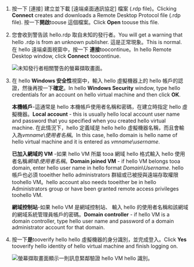 1. <span data-ttu-id="1d425-101">按一下 [連接]  建立並下載 [遠端桌面通訊協定] 檔案 (.rdp file)。</span><span class="sxs-lookup"><span data-stu-id="1d425-101">Clicking **Connect** creates and downloads a Remote Desktop Protocol file (.rdp file).</span></span> <span data-ttu-id="1d425-102">按一下**開啟**toouse 這個檔案。</span><span class="sxs-lookup"><span data-stu-id="1d425-102">Click **Open** toouse this file.</span></span>
2. <span data-ttu-id="1d425-103">您會收到警告該 hello.rdp 取自未知的發行者。</span><span class="sxs-lookup"><span data-stu-id="1d425-103">You will get a warning that hello .rdp is from an unknown publisher.</span></span> <span data-ttu-id="1d425-104">這是正常現象。</span><span class="sxs-lookup"><span data-stu-id="1d425-104">This is normal.</span></span> <span data-ttu-id="1d425-105">在 hello 遠端桌面視窗中，按一下 **連接**toocontinue。</span><span class="sxs-lookup"><span data-stu-id="1d425-105">In hello Remote Desktop window, click **Connect** toocontinue.</span></span>
   
    ![未知發行者相關警告的螢幕擷取畫面。](./media/virtual-machines-log-on-win-server/rdp-warn.png)
3. <span data-ttu-id="1d425-107">在 hello **Windows 安全性**視窗中，輸入 hello 虛擬機器上的 hello 帳戶的認證，然後再按一下**確定**。</span><span class="sxs-lookup"><span data-stu-id="1d425-107">In hello **Windows Security** window, type hello credentials for an account on hello virtual machine and then click **OK**.</span></span>
   
     <span data-ttu-id="1d425-108">**本機帳戶**-這通常是 hello 本機帳戶使用者名稱和密碼，在建立時指定 hello 虛擬機器。</span><span class="sxs-lookup"><span data-stu-id="1d425-108">**Local account** - this is usually hello local account user name and password that you specified when you created hello virtual machine.</span></span> <span data-ttu-id="1d425-109">在此情況下，hello 定義域是 hello hello 虛擬機器名稱，而且會輸入為*vmname*&#92;*使用者名稱*。</span><span class="sxs-lookup"><span data-stu-id="1d425-109">In this case, hello domain is hello name of hello virtual machine and it is entered as *vmname*&#92;*username*.</span></span>  
   
    <span data-ttu-id="1d425-110">**已加入網域的 VM** -如果 hello VM 所屬 tooa 網域 hello 格式輸入 hello 使用者名稱*網域*&#92;*使用者名稱*。</span><span class="sxs-lookup"><span data-stu-id="1d425-110">**Domain joined VM** - if hello VM belongs tooa domain, enter hello user name in hello format *Domain*&#92;*Username*.</span></span> <span data-ttu-id="1d425-111">hello 帳戶也必須 tooeither hello administrators 群組或已被授與遠端存取權限 toohello VM。</span><span class="sxs-lookup"><span data-stu-id="1d425-111">hello account also needs tooeither be in hello Administrators group or have been granted remote access privileges toohello VM.</span></span>
   
    <span data-ttu-id="1d425-112">**網域控制站**-如果 hello VM 是網域控制站、 輸入 hello 的使用者名稱和該網域的網域系統管理員帳戶的密碼。</span><span class="sxs-lookup"><span data-stu-id="1d425-112">**Domain controller** - if hello VM is a domain controller, type hello user name and password of a domain administrator account for that domain.</span></span>
4. <span data-ttu-id="1d425-113">按一下**是**tooverify hello hello 虛擬機器的身分識別，並完成登入。</span><span class="sxs-lookup"><span data-stu-id="1d425-113">Click **Yes** tooverify hello identity of hello virtual machine and finish logging on.</span></span>
   
   ![螢幕擷取畫面顯示一則訊息緊鄰驗證 hello VM hello 識別。](./media/virtual-machines-log-on-win-server/cert-warning.png)

